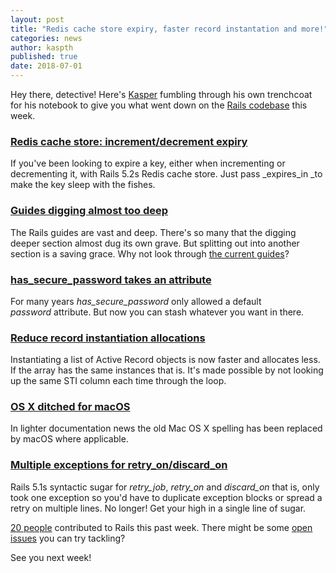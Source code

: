 ```yaml
---
layout: post
title: "Redis cache store expiry, faster record instantation and more!"
categories: news
author: kaspth
published: true
date: 2018-07-01
---
```


Hey there, detective! Here's [Kasper](https://twitter.com/kaspth) fumbling through his own trenchcoat for his notebook to give you what went down on the [Rails codebase](https://github.com/rails/rails/) this week.

### [Redis cache store: increment/decrement expiry](https://github.com/rails/rails/pull/33254)

If you've been looking to expire a key, either when incrementing or decrementing it, with Rails 5.2s Redis cache store. Just pass _expires\_in&nbsp;_to make the key sleep with the fishes.

### [Guides digging almost too deep](https://github.com/rails/rails/pull/33244)

The Rails guides are vast and deep. There's so many that the digging deeper section almost dug its own grave. But splitting out into another section is a saving grace. Why not look through [the current guides](http://guides.rubyonrails.org)?

### [has_secure_password takes an attribute](https://github.com/rails/rails/pull/26764)

For many years _has\_secure\_password_ only allowed a default _password_&nbsp;attribute. But now you can stash whatever you want in there.

### [Reduce record instantiation allocations](https://github.com/rails/rails/pull/33223)

Instantiating a list of Active Record objects is now faster and allocates less. If the array has the same instances that is. It's made possible by not looking up the same STI column each time through the loop.&nbsp;

### [OS X ditched for macOS](https://github.com/rails/rails/commit/96d2c228e31e5fe9b3159c5c52051c589d3c384f)

In lighter documentation news the old Mac OS X spelling has been replaced by macOS where applicable.

### [Multiple exceptions for retry_on/discard_on](https://github.com/rails/rails/commit/3110caecbebdad7300daaf26bfdff39efda99e25)

Rails 5.1s syntactic sugar for _retry\_job_, _retry\_on_ and _discard\_on_ that is, only took one exception so you'd have to duplicate exception blocks or spread a retry on multiple lines. No longer! Get your high in a single line of sugar.

[20 people](http://contributors.rubyonrails.org/contributors/in-time-window/20180624-20180701) contributed to Rails this past week. There might be some&nbsp;[open issues](https://github.com/rails/rails/issues)&nbsp;you can try tackling?  
  
See you next week!
